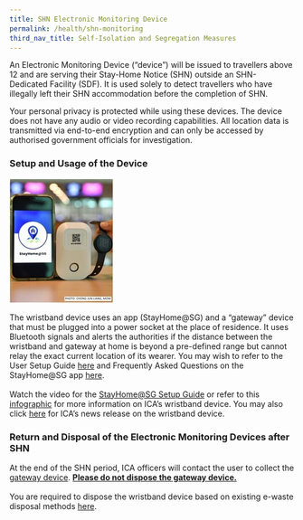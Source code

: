 ```yaml
---
title: SHN Electronic Monitoring Device
permalink: /health/shn-monitoring
third_nav_title: Self-Isolation and Segregation Measures
---
```

An Electronic Monitoring Device (“device”) will be issued to travellers above 12 and are serving their Stay-Home Notice (SHN) outside an SHN-Dedicated Facility (SDF). It is used solely to detect travellers who have illegally left their SHN accommodation before the completion of SHN.

Your personal privacy is protected while using these devices. The device does not have any audio or video recording capabilities. All location data is transmitted via end-to-end encryption and can only be accessed by authorised government officials for investigation.

### Setup and Usage of the Device

<img src="/images/ica-wristband.jpg" style="width:auto; height:auto;">

The wristband device uses an app (StayHome@SG) and a “gateway” device that must be plugged into a power socket at the place of residence. It uses Bluetooth signals and alerts the authorities if the distance between the wristband and gateway at home is beyond a pre-defined range but cannot relay the exact current location of its wearer. You may wish to refer to the User Setup Guide <a href="https://www.ica.gov.sg/docs/default-source/ica/covid-19/stayhomesg-user-setup-guide.pdf">here</a> and Frequently Asked Questions on the StayHome@SG app <a href="https://www.ica.gov.sg/docs/default-source/ica/covid-19/stay@homesg-faqs.pdf">here</a>. <br/><br/>
Watch the video for the <a href="https://www.youtube.com/watch?v=zKhawlenncA">StayHome@SG Setup Guide</a> or refer to this <a href="/images/stayhomesg-infographics-1.png">infographic</a> for more information on ICA’s wristband device. You may also click [here](https://www.ica.gov.sg/news-and-publications/media-releases/media-release/all-incoming-travellers-including-returning-residents-long-term-pass-holders-work-pass-holders-and-their-dependants-serving-their-stay-home-notice-outside-of-dedicated-facilities-to-don-electronic-monitoring-device)  for ICA’s news release on the wristband device.

<!--<table>
  <thead>
    <tr>
      <th style="font-size:20px; margin-top:0px; margin-bottom:0px; border-left:2px solid #E0E0E0; border-top:2px solid #E0E0E0; border-right:2px solid #E0E0E0;">ICA-issued device</th>
      <th style="font-size:20px; margin-top:0px; margin-bottom:0px; border-top:2px solid #E0E0E0; border-right:2px solid #E0E0E0;">MOM-issued device</th>
    </tr>
  </thead>
  <tbody>
    <tr>
      <td  style="font-size:20px; margin-top:0px; margin-bottom:0px; border-left:2px solid #E0E0E0; border-right:2px solid #E0E0E0;"><img src="/images/ica-wristband.jpg" style="width:auto; height:auto;"></td>
      <td style="font-size:20px; margin-top:0px; margin-bottom:0px; border-right:2px solid #E0E0E0;"><img src="/images/mom-wristband.jpg" style="width:auto; height:auto;"></td>
    </tr>
        <tr>
      <td style="font-size:20px; margin-top:0px; margin-bottom:0px; border-left:2px solid #E0E0E0; border-right:2px solid #E0E0E0; border-bottom:2px solid #E0E0E0;">ICA’s wristband device, also used by MOE for foreign students, uses an app (StayHome@SG) and a “gateway” device that must be plugged into a power socket at the place of residence. It uses Bluetooth signals and alerts the authorities if the distance between the wristband and gateway at home is beyond a pre-defined range but cannot relay the exact current location of its wearer. You may wish to refer to the User Setup Guide <a href="https://www.ica.gov.sg/docs/default-source/ica/covid-19/stayhomesg-user-setup-guide.pdf">here</a> and Frequently Asked Questions on the StayHome@SG app <a href="https://www.ica.gov.sg/docs/default-source/ica/covid-19/stay@homesg-faqs.pdf">here</a>. <br/><br/>
Watch the video for the <a href="https://www.youtube.com/watch?v=zKhawlenncA">StayHome@SG Setup Guide</a> or refer to this <a href="/images/stayhomesg-infographics-1.png">infographic</a> for more information on ICA’s wristband device.
           </td>
      <td style="font-size:20px; margin-top:0px; margin-bottom:0px; border-bottom:2px solid #E0E0E0; border-right:2px solid #E0E0E0;">MOM’s smartwatch device uses GPS and 4G technology to track the wearer’s current location, as well as geo-fence him/ her at the SHN’s residences. It also has other features, including a sensor that will trigger alert should the wearer tampers or removes the smartwatch. Watch the video for the <a href="https://m.youtube.com/watch?v=E8MehKUmWlk">User Setup Guide</a> of the MOM’s smartwatch device. 
</td>
    </tr>
  </tbody>
  </table>
 
Click [here](https://www.ica.gov.sg/news-and-publications/media-releases/media-release/all-incoming-travellers-including-returning-residents-long-term-pass-holders-work-pass-holders-and-their-dependants-serving-their-stay-home-notice-outside-of-dedicated-facilities-to-don-electronic-monitoring-device) for more information on the ICA issued Device and [here](https://www.mom.gov.sg/newsroom/press-releases/2020/0803-all-incoming-travellers-shn-outside-of-dedicated-facilities-to-don-electronic-monitoring-device) for the MOM issued device.-->

### Return and Disposal of the Electronic Monitoring Devices after SHN

At the end of the SHN period, ICA officers will contact the user to collect the <u>gateway device</u>. <b><u>Please do not dispose the gateway device.</u></b><br/><br/> 
You are required to dispose the wristband device based on existing e-waste disposal methods <a href="https://www.nea.gov.sg/our-services/waste-management/3r-programmes-and-resources/e-waste-management/where-to-recycle-e-waste">here</a>.


<!--<table>
  <thead>
    <tr>
      <th style="font-size:20px; margin-top:0px; margin-bottom:0px; border-left:2px solid #E0E0E0; border-top:2px solid #E0E0E0; border-right:2px solid #E0E0E0;">ICA Wristband and Gateway Device</th>
      <th style="font-size:20px; margin-top:0px; margin-bottom:0px; border-top:2px solid #E0E0E0; border-right:2px solid #E0E0E0;">MOM Smartwatch</th>
    </tr>
  </thead>
  <tbody>
    <tr>
      <td  style="font-size:20px; margin-top:0px; margin-bottom:0px;  border-left:2px solid #E0E0E0; border-right:2px solid #E0E0E0; border-bottom:2px solid #E0E0E0;">ICA’s wristband device users are to remove and dispose them based on existing e-waste disposal methods <a href="https://www.nea.gov.sg/our-services/waste-management/3r-programmes-and-resources/e-waste-management/where-to-recycle-e-waste">here</a>. <br/><br/> ICA officers will contact the user to collect the gateway device issued by ICA. <u>Please do not dispose the gateway device</u>.</td>
      <td style="font-size:20px; margin-top:0px; margin-bottom:0px; border-bottom:2px solid #E0E0E0; border-right:2px solid #E0E0E0;">MOM’s smartwatch device users are to head down to NCS office located at 1 Yishun Industrial Street 1 #08-32 A’Posh Bizhub Singapore 768160 to deactivate and remove the watches.</td>
    </tr>
  </tbody>
  </table>-->